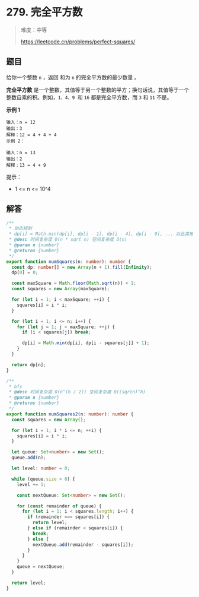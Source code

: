 # 279. 完全平方数

> 难度：中等
>
> https://leetcode.cn/problems/perfect-squares/

## 题目

给你一个整数 `n` ，返回 和为 `n` 的完全平方数的最少数量 。

**完全平方数** 是一个整数，其值等于另一个整数的平方；换句话说，其值等于一个整数自乘的积。例如，`1、4、9 `和 `16` 都是完全平方数，而 `3` 和 `11` 不是。

**示例 1**

```
输入：n = 12
输出：3
解释：12 = 4 + 4 + 4
示例 2：

输入：n = 13
输出：2
解释：13 = 4 + 9
```

提示：

- 1 <= n <= 10^4

## 解答

```typescript
/**
 * 动态规划
 * dp[i] = Math.min(dp[i], dp[i - 1], dp[i - 4], dp[i - 9], ... 以此类推)
 * @desc 时间复杂度 O(n * sqrt n) 空间复杂度 O(n)
 * @param n {number}
 * @returns {number}
 */
export function numSquares(n: number): number {
  const dp: number[] = new Array(n + 1).fill(Infinity);
  dp[0] = 0;

  const maxSquare = Math.floor(Math.sqrt(n)) + 1;
  const squares = new Array(maxSquare);

  for (let i = 1; i < maxSquare; ++i) {
    squares[i] = i * i;
  }

  for (let i = 1; i <= n; i++) {
    for (let j = 1; j < maxSquare; ++j) {
      if (i < squares[j]) break;

      dp[i] = Math.min(dp[i], dp[i - squares[j]] + 1);
    }
  }

  return dp[n];
}

/**
 * bfs
 * @desc 时间复杂度 O(n^(h / 2)) 空间复杂度 O((sqrtn)^h)
 * @param n {number}
 * @returns {number}
 */
export function numSquares2(n: number): number {
  const squares = new Array();

  for (let i = 1; i * i <= n; ++i) {
    squares[i] = i * i;
  }

  let queue: Set<number> = new Set();
  queue.add(n);

  let level: number = 0;

  while (queue.size > 0) {
    level += 1;

    const nextQueue: Set<number> = new Set();

    for (const remainder of queue) {
      for (let i = 1; i < squares.length; i++) {
        if (remainder === squares[i]) {
          return level;
        } else if (remainder < squares[i]) {
          break;
        } else {
          nextQueue.add(remainder - squares[i]);
        }
      }
    }
    queue = nextQueue;
  }

  return level;
}
```
